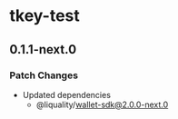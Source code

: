 # tkey-test

## 0.1.1-next.0

### Patch Changes

- Updated dependencies
  - @liquality/wallet-sdk@2.0.0-next.0
